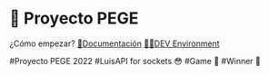 # 🍎 Proyecto PEGE

¿Cómo empezar?
[🧾Documentación](https://luisweb.cf/docs)
[👨‍💻DEV Environment](http://swordbattle.io)

#Proyecto PEGE 2022 
#LuisAPI for sockets 😳
#Game 💎
#Winner 👀
